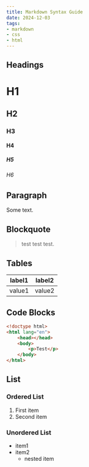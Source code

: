 ```yaml
---
title: Markdown Syntax Guide
date: 2024-12-03
tags: 
- markdown
- css
- html
---
```


## Headings

# H1

## H2

### H3

#### H4

##### H5

###### H6

## Paragraph

Some text.

## Blockquote

> test test test.

## Tables

label1 | label2
-------|-------
value1 | value2

## Code Blocks

```html
<!doctype html>
<html lang="en">
    <head></head>
    <body>
        <p>Test</p>
    </body>
</html>
```

## List

### Ordered List
1. First item
2. Second item

### Unordered List
- item1
- item2
    - nested item
